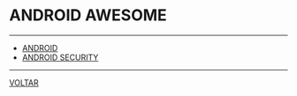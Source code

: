 # ANDROID AWESOME

---

* [ANDROID](https://github.com/JStumpp/awesome-android)
* [ANDROID SECURITY](https://github.com/ashishb/android-security-awesome)

---

[VOLTAR](README.md)

